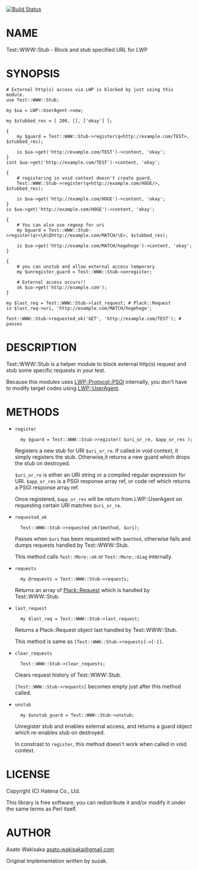 [![Build Status](https://travis-ci.org/astj/p5-Test-WWW-Stub.svg?branch=master)](https://travis-ci.org/astj/p5-Test-WWW-Stub)
# NAME

Test::WWW::Stub - Block and stub specified URL for LWP

# SYNOPSIS

    # External http(s) access via LWP is blocked by just using this module.
    use Test::WWW::Stub;

    my $ua = LWP::UserAgent->new;

    my $stubbed_res = [ 200, [], ['okay'] ];

    {
        my $guard = Test::WWW::Stub->register(q<http://example.com/TEST>, $stubbed_res);

        is $ua->get('http://example.com/TEST')->content, 'okay';
    }
    isnt $ua->get('http://example.com/TEST')->content, 'okay';

    {
        # registering in void context doesn't create guard.
        Test::WWW::Stub->register(q<http://example.com/HOGE/>, $stubbed_res);

        is $ua->get('http://example.com/HOGE')->content, 'okay';
    }
    is $ua->get('http://example.com/HOGE')->content, 'okay';

    {
        # You can also use regexp for uri
        my $guard = Test::WWW::Stub->register(qr<\A\Qhttp://example.com/MATCH/\E>, $stubbed_res);

        is $ua->get('http://example.com/MATCH/hogehoge')->content, 'okay';
    }

    {
        # you can unstub and allow external access temporary
        my $unregister_guard = Test::WWW::Stub->unregister;

        # External access occurs!!
        ok $ua->get('http://example.com');
    }

    my $last_req = Test::WWW::Stub->last_request; # Plack::Request
    is $last_req->uri, 'http://example.com/MATCH/hogehoge';

    Test::WWW::Stub->requested_ok('GET', 'http://example.com/TEST'); # passes

# DESCRIPTION

Test::WWW::Stub is a helper module to block external http(s) request and stub some specific requests in your test.

Because this modules uses [LWP::Protocol::PSGI](https://metacpan.org/pod/LWP::Protocol::PSGI) internally, you don't have to modify target codes using [LWP::UserAgent](https://metacpan.org/pod/LWP::UserAgent).

# METHODS

- `register`

        my $guard = Test::WWW::Stub->register( $uri_or_re, $app_or_res );

    Registers a new stub for URI `$uri_or_re`.
    If called in void context, it simply registers the stub.
    Otherwise,it returns a new guard which drops the stub on destroyed.

    `$uri_or_re` is either an URI string or a compiled regular expression for URI.
    `$app_or_res` is a PSGI response array ref, or code ref which returns a PSGI response array ref.

    Once registered, `$app_or_res` will be return from LWP::UserAgent on requesting certain URI matches `$uri_or_re`.

- `requested_ok`

        Test::WWW::Stub->requested_ok($method, $uri);

    Passes when `$uri` has been requested with `$method`, otherwise fails and dumps requests handled by Test::WWW::Stub.

    This method calls `Test::More::ok` or `Test::More::diag` internally.

- `requests`

        my @requests = Test::WWW::Stub->requests;

    Returns an array of [Plack::Request](https://metacpan.org/pod/Plack::Request) which is handled by Test::WWW::Stub.

- `last_request`

        my $last_req = Test::WWW::Stub->last_request;

    Returns a Plack::Request object last handled by Test::WWW::Stub.

    This method is same as `[Test::WWW::Stub->requests]->[-1]`.

- `clear_requests`

        Test::WWW::Stub->clear_requests;

    Clears request history of Test::WWW::Stub.

    `[Test::WWW::Stub->requests]` becomes empty just after this method called.

- `unstub`

        my $unstub_guard = Test::WWW::Stub->unstub;

    Unregister stub and enables external access, and returns a guard object which re-enables stub on destroyed.

    In constrast to `register`, this method doesn't work when called in void context.

# LICENSE

Copyright (C) Hatena Co., Ltd.

This library is free software; you can redistribute it and/or modify
it under the same terms as Perl itself.

# AUTHOR

Asato Wakisaka <asato.wakisaka@gmail.com>

Original implementation written by suzak.

